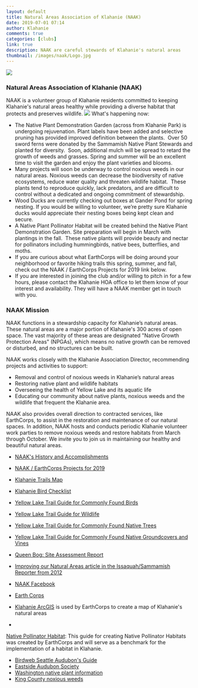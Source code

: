 ```yaml
---
layout: default
title: Natural Areas Association of Klahanie (NAAK)
date: 2019-07-01 07:14
author: Klahanie
comments: true
categories: [clubs]
link: true
description: NAAK are careful stewards of Klahanie's natural areas
thumbnail: /images/naak/Logo.jpg    
---
```


<img src="{{site.url}}/images/naak/NAAK-cropped.jpg" class="img-fluid">

### Natural Areas Association of Klahanie (NAAK)

NAAK is a volunteer group of Klahanie residents committed to keeping Klahanie's natural areas healthy while providing a diverse habitat that protects and preserves wildlife.
<img src="{{site.url}}/images/naak/Logo.jpg" class="float-right">
What's happening now:

* The Native Plant Demonstration Garden (across from Klahanie Park) is undergoing rejuvenation. Plant labels have been added and selective pruning has provided improved definition between the plants.  Over 50 sword ferns were donated by the Sammamish Native Plant Stewards and planted for diversity.  Soon, additional mulch will be spread to retard the growth of weeds and grasses. Spring and summer will be an excellent time to visit the garden and enjoy the plant varieties and blooms.
* Many projects will soon be underway to control noxious weeds in our natural areas. Noxious weeds can decrease the biodiversity of native ecosystems, reduce water quality and threaten wildlife habitat.  These plants tend to reproduce quickly, lack predators, and are difficult to control without a dedicated and ongoing commitment of stewardship.
* Wood Ducks are currently checking out boxes at Gander Pond for spring nesting. If you would be willing to volunteer, we’re pretty sure Klahanie ducks would appreciate their nesting boxes being kept clean and secure.
* A Native Plant Pollinator Habitat will be created behind the Native Plant Demonstration Garden. Site preparation will begin in March with plantings in the fall.  These native plants will provide beauty and nectar for pollinators including hummingbirds, native bees, butterflies, and moths.
* If you are curious about what EarthCorps will be doing around your neighborhood or favorite hiking trails this spring, summer, and fall, check out the NAAK / EarthCorps Projects for 2019 link below.
* If you are interested in joining the club and/or willing to pitch in for a few hours, please contact the Klahanie HOA office to let them know of your interest and availability. They will have a NAAK member get in touch with you.

### NAAK Mission

NAAK functions in a stewardship capacity for Klahanie’s natural areas.  These natural areas are a major portion of Klahanie's 300 acres of open space. The vast majority of these areas are designated "Native Growth Protection Areas" (NPGAs), which means no native growth can be removed or disturbed, and no structures can be built.

NAAK works closely with the Klahanie Association Director, recommending projects and activities to support:

* Removal and control of noxious weeds in Klahanie’s natural areas
* Restoring native plant and wildlife habitats
* Overseeing the health of Yellow Lake and its aquatic life
* Educating our community about native plants, noxious weeds and the wildlife that frequent the Klahanie area.

NAAK also provides overall direction to contracted services, like EarthCorps, to assist in the restoration and maintenance of our natural spaces. In addition, NAAK hosts and conducts periodic Klahanie volunteer work parties to remove noxious weeds and restore habitats from March through October. We invite you to join us in maintaining our healthy and beautiful natural areas.

* <a href="{{site.url}}/clubs/naak/naak-history-and-accomplishments.html">NAAK's History and Accomplishments</a>
* <a href="{{site.url}}/clubs/naak/naak-earthcorps-projects-for-2019.html">NAAK / EarthCorps Projects for 2019</a>
* <a href="{{site.url}}/clubs/naak/960yl_trails_map.pdf">Klahanie Trails Map</a>
* <a href="{{site.url}}/clubs/naak/Bird-Checklist.pdf">Klahanie Bird Checklist</a>
* <a href="{{site.url}}/clubs/naak/yellow_lake_commonly_found_birds-2.pdf">Yellow Lake Trail Guide for Commonly Found Birds</a>
* <a href="{{site.url}}/clubs/naak/yellow_lake_trail_guide_for_wildlife-2.pdf">Yellow Lake Trail Guide for Wildlife</a>
* <a href="{{site.url}}/clubs/naak/yellow_lake_commonly_found_native_trees-2.pdf">Yellow Lake Trail Guide for Commonly Found Native Trees</a>
* <a href="{{site.url}}/clubs/naak/yellow_lake__ground_and_vines_photos-2.pdf">Yellow Lake Trail Guide for Commonly Found Native Groundcovers and Vines</a>
* <a href="{{site.url}}/clubs/naak/Queens-Bog-report.pdf">Queen Bog: Site Assessment Report</a>

* <a href="http://www.issaquahreporter.com/news/keeping-klahanie-clean-neighborhood-continues-to-improve-natural-areas/">Improving our Natural Areas article in the Issaquah/Sammamish Reporter from 2012</a>
* <a href="https://www.facebook.com/klahanienaak/">NAAK Facebook</a>
* <a href="http://www.earthcorps.org/">Earth Corps</a>
* <a href="http://earthcorps.maps.arcgis.com/apps/webappviewer/index.html?id=82047a95ec66449f9beef3908d0a9704">Klahanie ArcGIS</a> is used by EarthCorps to create a map of Klahanie's natural areas
* 
<a href="https://www.earthcorps.org/our-story/key-initiatives/pollinator-corridors/">Native Pollinator Habitat</a>: This guide for creating Native Pollinator Habitats was created by EarthCorps and will serve as a benchmark for the implementation of a habitat in Klahanie.
* <a href="http://www.birdweb.org/birdweb/index.aspx">Birdweb Seattle Audubon's Guide</a>
* <a href="https://eastsideaudubon.org/">Eastside Audubon Society</a>
* <a href="https://green2.kingcounty.gov/gonative/index.aspx">Washington native plant information</a>
* <a href="https://kingcounty.gov/services/environment/animals-and-plants/noxious-weeds.aspx">King County noxious weeds</a>
